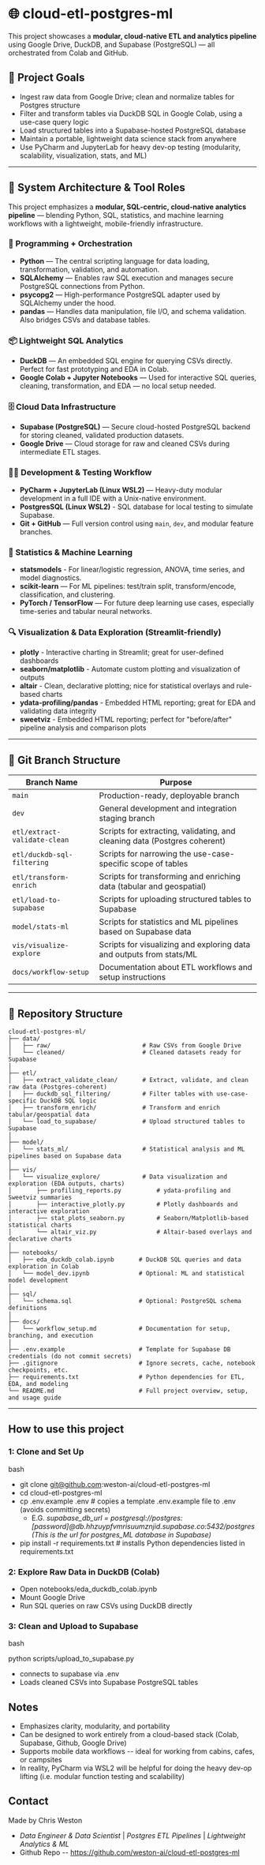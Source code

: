# 🌐 cloud-etl-postgres-ml

This project showcases a **modular, cloud-native ETL and analytics pipeline** using Google Drive, DuckDB, and Supabase (PostgreSQL) — all orchestrated from Colab and GitHub.

## 📌 Project Goals

- Ingest raw data from Google Drive; clean and normalize tables for Postgres structure
- Filter and transform tables via DuckDB SQL in Google Colab, using a use-case query logic 
- Load structured tables into a Supabase-hosted PostgreSQL database  
- Maintain a portable, lightweight data science stack from anywhere
- Use PyCharm and JupyterLab for heavy dev-op testing (modularity, scalability, visualization, stats, and ML)

---

## 🧠 System Architecture & Tool Roles

This project emphasizes a **modular, SQL-centric, cloud-native analytics pipeline** — blending Python, SQL, statistics, and machine learning workflows with a lightweight, mobile-friendly infrastructure.

### 🔧 Programming + Orchestration

- **Python** — The central scripting language for data loading, transformation, validation, and automation.  
- **SQLAlchemy** — Enables raw SQL execution and manages secure PostgreSQL connections from Python.  
- **psycopg2** — High-performance PostgreSQL adapter used by SQLAlchemy under the hood.  
- **pandas** — Handles data manipulation, file I/O, and schema validation. Also bridges CSVs and database tables.

### 📦 Lightweight SQL Analytics

- **DuckDB** — An embedded SQL engine for querying CSVs directly. Perfect for fast prototyping and EDA in Colab.  
- **Google Colab + Jupyter Notebooks** — Used for interactive SQL queries, cleaning, transformation, and EDA — no local setup needed.

### 🗄️ Cloud Data Infrastructure

- **Supabase (PostgreSQL)** — Secure cloud-hosted PostgreSQL backend for storing cleaned, validated production datasets.
- **Google Drive** — Cloud storage for raw and cleaned CSVs during intermediate ETL stages.

### 👨‍💻 Development & Testing Workflow

- **PyCharm + JupyterLab (Linux WSL2)** — Heavy-duty modular development in a full IDE with a Unix-native environment.  
- **PostgresSQL (Linux WSL2)** - SQL database for local testing to simulate Supabase.
- **Git + GitHub** — Full version control using `main`, `dev`, and modular feature branches.

### 🧠 Statistics & Machine Learning
 
- **statsmodels** - For linear/logistic regression, ANOVA, time series, and model diagnostics.
- **scikit-learn** — For ML pipelines: test/train split, transform/encode, classification, and clustering. 
- **PyTorch / TensorFlow** — For future deep learning use cases, especially time-series and tabular neural networks.

### 🔍 Visualization & Data Exploration (Streamlit-friendly)

- **plotly** - Interactive charting in Streamlit; great for user-defined dashboards
- **seaborn/matplotlib** - Automate custom plotting and visualization of outputs
- **altair** - Clean, declarative plotting; nice for statistical overlays and rule-based charts
- **ydata-profiling/pandas** - Embedded HTML reporting; great for EDA and validating data integrity
- **sweetviz** - Embedded HTML reporting; perfect for "before/after" pipeline analysis and comparison plots

---

## 🌿 Git Branch Structure

| Branch Name                  | Purpose                                                                     |
|------------------------------|-----------------------------------------------------------------------------|
| `main`                       | Production-ready, deployable branch                                         |
| `dev`                        | General development and integration staging branch                          |
| `etl/extract-validate-clean` | Scripts for extracting, validating, and cleaning data (Postgres coherent)   |
| `etl/duckdb-sql-filtering`   | Scripts for narrowing the use-case-specific scope of tables                 |
| `etl/transform-enrich`       | Scripts for transforming and enriching data (tabular and geospatial)        |
| `etl/load-to-supabase`       | Scripts for uploading structured tables to Supabase                         |
| `model/stats-ml`             | Scripts for statistics and ML pipelines based on Supabase data              |
| `vis/visualize-explore`      | Scripts for visualizing and exploring data and outputs from stats/ML        |     
| `docs/workflow-setup`        | Documentation about ETL workflows and setup instructions                    | 

---

## 📁 Repository Structure

```text
cloud-etl-postgres-ml/
├── data/
│   ├── raw/                          # Raw CSVs from Google Drive
│   └── cleaned/                      # Cleaned datasets ready for Supabase
│
├── etl/
│   ├── extract_validate_clean/       # Extract, validate, and clean raw data (Postgres-coherent)
│   ├── duckdb_sql_filtering/         # Filter tables with use-case-specific DuckDB SQL logic
│   ├── transform_enrich/             # Transform and enrich tabular/geospatial data
│   └── load_to_supabase/             # Upload structured tables to Supabase
│
├── model/
│   └── stats_ml/                     # Statistical analysis and ML pipelines based on Supabase data
│
├── vis/
│   └── visualize_explore/            # Data visualization and exploration (EDA outputs, charts)
│       ├── profiling_reports.py          # ydata-profiling and Sweetviz summaries
│       ├── interactive_plotly.py         # Plotly dashboards and interactive exploration
│       ├── stat_plots_seaborn.py         # Seaborn/Matplotlib-based statistical charts
│       └── altair_viz.py                 # Altair-based overlays and declarative charts
│
├── notebooks/
│   ├── eda_duckdb_colab.ipynb       # DuckDB SQL queries and data exploration in Colab
│   └── model_dev.ipynb              # Optional: ML and statistical model development
│
├── sql/
│   └── schema.sql                   # Optional: PostgreSQL schema definitions
│
├── docs/
│   └── workflow_setup.md            # Documentation for setup, branching, and execution
│
├── .env.example                     # Template for Supabase DB credentials (do not commit secrets)
├── .gitignore                       # Ignore secrets, cache, notebook checkpoints, etc.
├── requirements.txt                 # Python dependencies for ETL, EDA, and modeling
└── README.md                        # Full project overview, setup, and usage guide
```

---

## How to use this project

### 1: Clone and Set Up
bash

- git clone git@github.com:weston-ai/cloud-etl-postgres-ml
- cd cloud-etl-postgres-ml
- cp .env.example .env   # copies a template .env.example file to .env (avoids committing secrets)
    - E.G. *supabase\_db\_url = postgresql://postgres:[password]@db.hhzuypfvmrisuumznjid.supabase.co:5432/postgres (This is the url for postgres\_ML database in Supabase)*
- pip install -r requirements.txt  # installs Python dependencies listed in requirements.txt

### 2: Explore Raw Data in DuckDB (Colab)
- Open notebooks/eda\_duckdb\_colab.ipynb
- Mount Google Drive
- Run SQL queries on raw CSVs using DuckDB directly

### 3: Clean and Upload to Supabase
bash

python scripts/upload\_to\_supabase.py
- connects to supabase via .env
- Loads cleaned CSVs into Supabase PostgreSQL tables

## Notes
- Emphasizes clarity, modularity, and portability
- Can be designed to work entirely from a cloud-based stack (Colab, Supabase, Github, Google Drive)
- Supports mobile data workflows -- ideal for working from cabins, cafes, or campsites
- In reality, PyCharm via WSL2 will be helpful for doing the heavy dev-op lifting (i.e. modular function testing and scalability)

## Contact
Made by Chris Weston
- *Data Engineer & Data Scientist* | *Postgres ETL Pipelines* | *Lightweight Analytics & ML*
- Github Repo -- https://github.com/weston-ai/cloud-etl-postgres-ml
